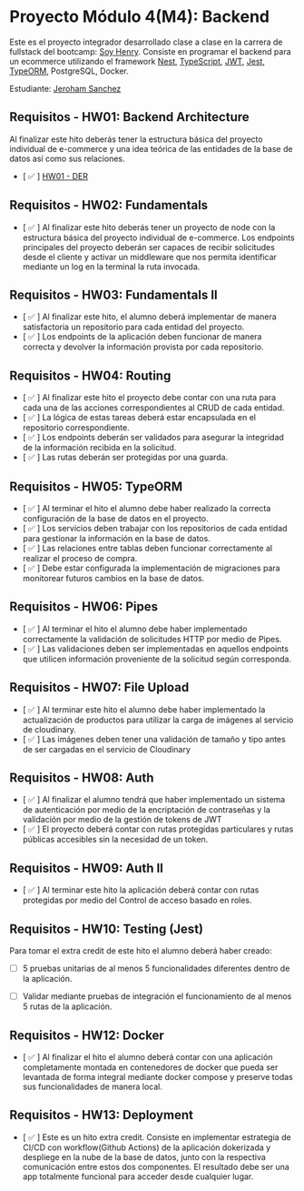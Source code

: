 # Proyecto Módulo 4(M4): Backend

Este es el proyecto integrador desarrollado clase a clase en la carrera de fullstack del bootcamp: [Soy Henry](https://www.soyhenry.com/webfullstack). Consiste en programar el backend para un ecommerce utilizando el framework [Nest](https://github.com/nestjs/nest), [TypeScript](https://www.typescriptlang.org/), [JWT](https://jwt.io/), [Jest](https://jestjs.io/), [TypeORM](https://typeorm.io/), PostgreSQL, Docker.

Estudiante: [Jeroham Sanchez](https://github.com/lordjnux)

## Requisitos - HW01: Backend Architecture

Al finalizar este hito deberás tener la estructura básica del proyecto individual de e-commerce y una idea teórica de las entidades de la base de datos así como sus relaciones.

- [ :white_check_mark: ] [HW01 - DER](./HW01-DER-SOLUTION/HW01-DER.svg)

## Requisitos - HW02: Fundamentals

- [ :white_check_mark: ] Al finalizar este hito deberás tener un proyecto de node con la estructura básica del proyecto individual de e-commerce. Los endpoints principales del proyecto deberán ser capaces de recibir solicitudes desde el cliente y activar un middleware que nos permita identificar mediante un log en la terminal la ruta invocada.

## Requisitos - HW03: Fundamentals II

- [ :white_check_mark: ] Al finalizar este hito, el alumno deberá implementar de manera satisfactoria un repositorio para cada entidad del proyecto.
- [ :white_check_mark: ] Los endpoints de la aplicación deben funcionar de manera correcta y devolver la información provista por cada repositorio.

## Requisitos - HW04: Routing

- [ :white_check_mark: ] Al finalizar este hito el proyecto debe contar con una ruta para cada una de las acciones correspondientes al CRUD de cada entidad.
- [ :white_check_mark: ] La lógica de estas tareas deberá estar encapsulada en el repositorio correspondiente.
- [ :white_check_mark: ] Los endpoints deberán ser validados para asegurar la integridad de la información recibida en la solicitud.
- [ :white_check_mark: ] Las rutas deberán ser protegidas por una guarda.

## Requisitos - HW05: TypeORM

- [ :white_check_mark: ] Al terminar el hito el alumno debe haber realizado la correcta configuración de la base de datos en el proyecto.
- [ :white_check_mark: ] Los servicios deben trabajar con los repositorios de cada entidad para gestionar la información en la base de datos.
- [ :white_check_mark: ] Las relaciones entre tablas deben funcionar correctamente al realizar el proceso de compra.
- [ :white_check_mark: ] Debe estar configurada la implementación de migraciones para monitorear futuros cambios en la base de datos.

## Requisitos - HW06: Pipes

- [ :white_check_mark: ] Al terminar el hito el alumno debe haber implementado correctamente la validación de solicitudes HTTP por medio de Pipes.
- [ :white_check_mark: ] Las validaciones deben ser implementadas en aquellos endpoints que utilicen información proveniente de la solicitud según corresponda.

## Requisitos - HW07: File Upload

- [ :white_check_mark: ] Al terminar este hito el alumno debe haber implementado la actualización de productos para utilizar la carga de imágenes al servicio de cloudinary.
- [ :white_check_mark: ] Las imágenes deben tener una validación de tamaño y tipo antes de ser cargadas en el servicio de Cloudinary

## Requisitos - HW08: Auth

- [ :white_check_mark: ] Al finalizar el alumno tendrá que haber implementado un sistema de autenticación por medio de la encriptación de contraseñas y la validación por medio de la gestión de tokens de JWT
- [ :white_check_mark: ] El proyecto deberá contar con rutas protegidas particulares y rutas públicas accesibles sin la necesidad de un token.

## Requisitos - HW09: Auth II

- [ :white_check_mark: ] Al terminar este hito la aplicación deberá contar con rutas protegidas por medio del Control de acceso basado en roles.

## Requisitos - HW10: Testing (Jest)
Para tomar el extra credit de este hito el alumno deberá haber creado:

- [  ] 5 pruebas unitarias de al menos 5 funcionalidades diferentes dentro de la aplicación.

- [  ] Validar mediante pruebas de integración el funcionamiento de al menos 5 rutas de la aplicación. 

## Requisitos - HW12: Docker

- [ :white_check_mark: ] Al finalizar el hito el alumno deberá contar con una aplicación completamente montada en contenedores de docker que pueda ser levantada de forma integral mediante docker compose y preserve todas sus funcionalidades de manera local.

## Requisitos - HW13: Deployment

- [ :white_check_mark: ] Este es un hito extra credit. Consiste en implementar estrategia de CI/CD con workflow(Github Actions) de la aplicación dokerizada y despliege en la nube de la base de datos, junto con la respectiva comunicación entre estos dos componentes. El resultado debe ser una app totalmente funcional para acceder desde cualquier lugar.